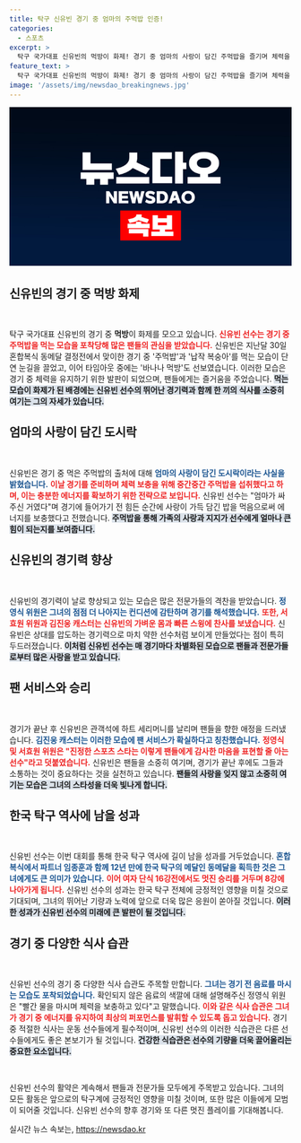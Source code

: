 ```yaml
---
title: 탁구 신유빈 경기 중 엄마의 주먹밥 인증!
categories:
  - 스포츠
excerpt: >
  탁구 국가대표 신유빈의 먹방이 화제! 경기 중 엄마의 사랑이 담긴 주먹밥을 즐기며 체력을 보충한 그녀는 단식 8강에서도 강력한 모습을 보일 예정이다. 팬 서비스도 잊지 않는 진정한 스포츠 스타의 매력을 확인해보세요!
feature_text: >
  탁구 국가대표 신유빈의 먹방이 화제! 경기 중 엄마의 사랑이 담긴 주먹밥을 즐기며 체력을 보충한 그녀는 단식 8강에서도 강력한 모습을 보일 예정이다. 팬 서비스도 잊지 않는 진정한 스포츠 스타의 매력을 확인해보세요!
image: '/assets/img/newsdao_breakingnews.jpg'
---
```


<p><img src="/assets/img/newsdao_breakingnews.jpg" alt="flaretime 속보" /></p>

<h2 data-ke-size="size26">신유빈의 경기 중 먹방 화제</h2>

<p data-ke-size="size16">&nbsp;</p>

<p>탁구 국가대표 신유빈의 경기 중 <b>먹방</b>이 화제를 모으고 있습니다. <b><span style="color: #ee2323;">신유빈 선수는 경기 중 주먹밥을 먹는 모습을 포착당해 많은 팬들의 관심을 받았습니다.</span></b> 신유빈은 지난달 30일 혼합복식 동메달 결정전에서 맞이한 경기 중 '주먹밥'과 '납작 복숭아'를 먹는 모습이 단연 눈길을 끌었고, 이어 타임아웃 중에는 '바나나 먹방'도 선보였습니다. 이러한 모습은 경기 중 체력을 유지하기 위한 발판이 되었으며, 팬들에게는 즐거움을 주었습니다. <b><span style="background-color: #21538527;">먹는 모습이 화제가 된 배경에는 신유빈 선수의 뛰어난 경기력과 함께 한 끼의 식사를 소중히 여기는 그의 자세가 있습니다.</span></b> </p>

<h2 data-ke-size="size26">엄마의 사랑이 담긴 도시락</h2>

<p data-ke-size="size16">&nbsp;</p>

<p>신유빈은 경기 중 먹은 주먹밥의 출처에 대해 <b><span style="color: #1a5490;">엄마의 사랑이 담긴 도시락이라는 사실을 밝혔습니다.</span></b> <b><span style="color: #ee2323;">이날 경기를 준비하며 체력 보충을 위해 중간중간 주먹밥을 섭취했다고 하며, 이는 충분한 에너지를 확보하기 위한 전략으로 보입니다.</span></b> 신유빈 선수는 "엄마가 싸주신 거였다"며 경기에 들어가기 전 힘든 순간에 사랑이 가득 담긴 밥을 먹음으로써 에너지를 보충했다고 전했습니다. <b><span style="background-color: #21538527;">주먹밥을 통해 가족의 사랑과 지지가 선수에게 얼마나 큰 힘이 되는지를 보여줍니다.</span></b></p>

<h2 data-ke-size="size26">신유빈의 경기력 향상</h2>

<p data-ke-size="size16">&nbsp;</p>

<p>신유빈의 경기력이 날로 향상되고 있는 모습은 많은 전문가들의 격찬을 받았습니다. <b><span style="color: #1a5490;">정영식 위원은 그녀의 점점 더 나아지는 컨디션에 감탄하며 경기를 해석했습니다.</span></b> <b><span style="color: #ee2323;">또한, 서효원 위원과 김진웅 캐스터는 신유빈의 가벼운 몸과 빠른 스윙에 찬사를 보냈습니다.</span></b> 신유빈은 상대를 압도하는 경기력으로 마치 약한 선수처럼 보이게 만들었다는 점이 특히 두드러졌습니다. <b><span style="background-color: #21538527;">이처럼 신유빈 선수는 매 경기마다 차별화된 모습으로 팬들과 전문가들로부터 많은 사랑을 받고 있습니다.</span></b></p>

<h2 data-ke-size="size26">팬 서비스와 승리</h2>

<p data-ke-size="size16">&nbsp;</p>

<p>경기가 끝난 후 신유빈은 관객석에 하트 세리머니를 날리며 팬들을 향한 애정을 드러냈습니다. <b><span style="color: #1a5490;">김진웅 캐스터는 이러한 모습에 팬 서비스가 확실하다고 칭찬했습니다.</span></b> <b><span style="color: #ee2323;">정영식 및 서효원 위원은 "진정한 스포츠 스타는 이렇게 팬들에게 감사한 마음을 표현할 줄 아는 선수"라고 덧붙였습니다.</span></b> 신유빈은 팬들을 소중히 여기며, 경기가 끝난 후에도 그들과 소통하는 것이 중요하다는 것을 실천하고 있습니다. <b><span style="background-color: #21538527;">팬들의 사랑을 잊지 않고 소중히 여기는 모습은 그녀의 스타성을 더욱 빛나게 합니다.</span></b></p>

<h2 data-ke-size="size26">한국 탁구 역사에 남을 성과</h2>

<p data-ke-size="size16">&nbsp;</p>

<p>신유빈 선수는 이번 대회를 통해 한국 탁구 역사에 길이 남을 성과를 거두었습니다. <b><span style="color: #1a5490;">혼합복식에서 파트너 임종훈과 함께 12년 만에 한국 탁구의 메달인 동메달을 획득한 것은 그녀에게도 큰 의미가 있습니다.</span></b> <b><span style="color: #ee2323;">이어 여자 단식 16강전에서도 멋진 승리를 거두며 8강에 나아가게 됩니다.</span></b> 신유빈 선수의 성과는 한국 탁구 전체에 긍정적인 영향을 미칠 것으로 기대되며, 그녀의 뛰어난 기량과 노력에 앞으로 더욱 많은 응원이 쏟아질 것입니다. <b><span style="background-color: #21538527;">이러한 성과가 신유빈 선수의 미래에 큰 발판이 될 것입니다.</span></b></p>

<h2 data-ke-size="size26">경기 중 다양한 식사 습관</h2>

<p data-ke-size="size16">&nbsp;</p>

<p>신유빈 선수의 경기 중 다양한 식사 습관도 주목할 만합니다. <b><span style="color: #1a5490;">그녀는 경기 전 음료를 마시는 모습도 포착되었습니다.</span></b> 확인되지 않은 음료의 색깔에 대해 설명해주신 정영식 위원은 "빨간 물을 마시며 체력을 보충하고 있다"고 말했습니다. <b><span style="color: #ee2323;">이와 같은 식사 습관은 그녀가 경기 중 에너지를 유지하여 최상의 퍼포먼스를 발휘할 수 있도록 돕고 있습니다.</span></b> 경기 중 적절한 식사는 운동 선수들에게 필수적이며, 신유빈 선수의 이러한 식습관은 다른 선수들에게도 좋은 본보기가 될 것입니다. <b><span style="background-color: #21538527;">건강한 식습관은 선수의 기량을 더욱 끌어올리는 중요한 요소입니다.</span></b></p>

<p data-ke-size="size16">&nbsp;</p>

<p>신유빈 선수의 활약은 계속해서 팬들과 전문가들 모두에게 주목받고 있습니다. 그녀의 모든 활동은 앞으로의 탁구계에 긍정적인 영향을 미칠 것이며, 또한 많은 이들에게 모범이 되어줄 것입니다. 신유빈 선수의 향후 경기와 또 다른 멋진 플레이를 기대해봅니다.</p>
실시간 뉴스 속보는, <a href="https://newsdao.kr" rel="dofollow">https://newsdao.kr</a>


